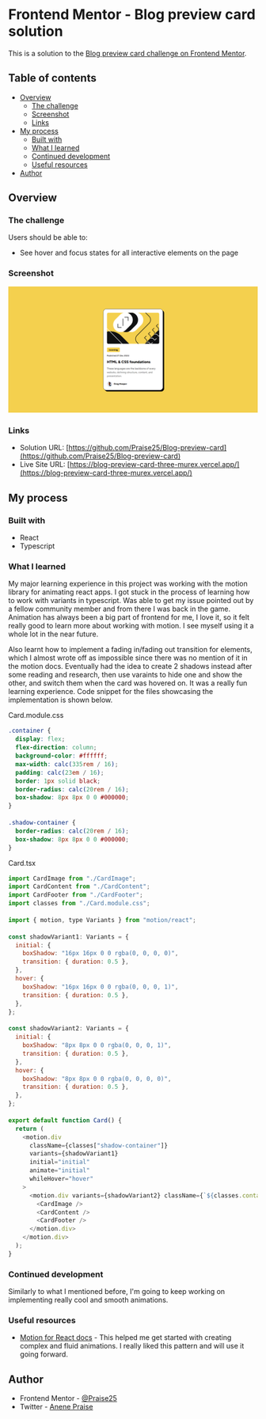 # Frontend Mentor - Blog preview card solution

This is a solution to the [Blog preview card challenge on Frontend Mentor](https://www.frontendmentor.io/challenges/blog-preview-card-ckPaj01IcS).

## Table of contents

- [Overview](#overview)
  - [The challenge](#the-challenge)
  - [Screenshot](#screenshot)
  - [Links](#links)
- [My process](#my-process)
  - [Built with](#built-with)
  - [What I learned](#what-i-learned)
  - [Continued development](#continued-development)
  - [Useful resources](#useful-resources)
- [Author](#author)

## Overview

### The challenge

Users should be able to:

- See hover and focus states for all interactive elements on the page

### Screenshot

![](./public/Blog%20preview%20card.png)

### Links

- Solution URL: [https://github.com/Praise25/Blog-preview-card](https://github.com/Praise25/Blog-preview-card)
- Live Site URL: [https://blog-preview-card-three-murex.vercel.app/](https://blog-preview-card-three-murex.vercel.app/)

## My process

### Built with

- React
- Typescript

### What I learned

My major learning experience in this project was working with the motion library for animating react apps. I got stuck in the process of 
learning how to work with variants in typescript. Was able to get my issue pointed out by a fellow community member and from there
I was back in the game. Animation has always been a big part of frontend for me, I love it, so it felt really good to learn more
about working with motion. I see myself using it a whole lot in the near future. 

Also learnt how to implement a fading in/fading out transition for elements, which I almost wrote off as impossible since there was no
mention of it in the motion docs. Eventually had the idea to create 2 shadows instead after some reading and research, then use varaints
to hide one and show the other, and switch them when the card was hovered on. It was a really fun learning experience. Code snippet for the files showcasing the implementation is shown below.

Card.module.css
```css
.container {
  display: flex;
  flex-direction: column;
  background-color: #ffffff;
  max-width: calc(335rem / 16);
  padding: calc(23em / 16);
  border: 1px solid black;
  border-radius: calc(20rem / 16);
  box-shadow: 8px 8px 0 0 #000000;
}

.shadow-container {
  border-radius: calc(20rem / 16);
  box-shadow: 8px 8px 0 0 #000000;
}
```

Card.tsx
```js
import CardImage from "./CardImage";
import CardContent from "./CardContent";
import CardFooter from "./CardFooter";
import classes from "./Card.module.css";

import { motion, type Variants } from "motion/react";

const shadowVariant1: Variants = {
  initial: {
    boxShadow: "16px 16px 0 0 rgba(0, 0, 0, 0)",
    transition: { duration: 0.5 },
  },
  hover: {
    boxShadow: "16px 16px 0 0 rgba(0, 0, 0, 1)",
    transition: { duration: 0.5 },
  },
};

const shadowVariant2: Variants = {
  initial: {
    boxShadow: "8px 8px 0 0 rgba(0, 0, 0, 1)",
    transition: { duration: 0.5 },
  },
  hover: {
    boxShadow: "8px 8px 0 0 rgba(0, 0, 0, 0)",
    transition: { duration: 0.5 },
  },
};

export default function Card() {
  return (
    <motion.div
      className={classes["shadow-container"]}
      variants={shadowVariant1}
      initial="initial"
      animate="initial"
      whileHover="hover"
    >
      <motion.div variants={shadowVariant2} className={`${classes.container}`}>
        <CardImage />
        <CardContent />
        <CardFooter />
      </motion.div>
    </motion.div>
  );
}

```

### Continued development

Similarly to what I mentioned before, I'm going to keep working on implementing really cool and smooth animations. 

### Useful resources

- [Motion for React docs](https://motion.dev/docs/react-animation) - This helped me get started with creating complex and fluid animations. I really liked this pattern and will use it going forward.

## Author

- Frontend Mentor - [@Praise25](https://www.frontendmentor.io/profile/Praise25)
- Twitter - [Anene Praise](https://www.linkedin.com/in/praise-anene-07776416a/)
